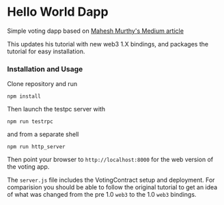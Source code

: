 # Hello World Dapp

Simple voting dapp based on [Mahesh Murthy's Medium article](https://medium.com/@mvmurthy/full-stack-hello-world-voting-ethereum-dapp-tutorial-part-1-40d2d0d807c2)

This updates his tutorial with new web3 1.X bindings, and packages the tutorial for easy installation.

### Installation and Usage

Clone repository and run
```
npm install
```
Then launch the testpc server with
```
npm run testrpc
```
and from a separate shell
```
npm run http_server
```

Then point your browser to `http://localhost:8000` for the web version of the voting app.

The `server.js` file includes the VotingContract setup and deployment. For comparision you should be able to follow the original tutorial to get an idea of what was changed from the pre 1.0 `web3` to the 1.0 `web3` bindings.
